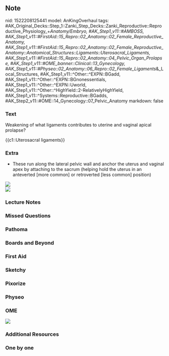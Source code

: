 ## Note
nid: 1522208125441
model: AnKingOverhaul
tags: #AK_Original_Decks::Step_1::Zanki_Step_Decks::Zanki_Reproductive::Reproductive_Physiology_+_Anatomy/Embryo, #AK_Step1_v11::#AMBOSS, #AK_Step1_v11::#FirstAid::15_Repro::02_Anatomy::02_Female_Reproductive_Anatomy, #AK_Step1_v11::#FirstAid::15_Repro::02_Anatomy::02_Female_Reproductive_Anatomy::Anatomical_Structures::Ligaments::Uterosacral_Ligaments, #AK_Step1_v11::#FirstAid::15_Repro::02_Anatomy::04_Pelvic_Organ_Prolapse, #AK_Step1_v11::#OME_banner::Clinical::13_Gynecology, #AK_Step1_v11::#Physeo::02_Anatomy::06_Repro::02_Female_Ligaments_&_Local_Structures, #AK_Step1_v11::^Other::^EXPN::BGadd, #AK_Step1_v11::^Other::^EXPN::BGnonessentials, #AK_Step1_v11::^Other::^EXPN::Uworld, #AK_Step1_v11::^Other::^HighYield::2-RelativelyHighYield, #AK_Step1_v11::^Systems::Reproductive::BGadds, #AK_Step2_v11::#OME::14_Gynecology::07_Pelvic_Anatomy
markdown: false

### Text
Weakening of what ligaments contributes to uterine and vaginal
apical prolapse?
<div>
  {{c1::Uterosacral ligaments}}
</div>

### Extra
- These run along the lateral pelvic wall and anchor the uterus and
vaginal apex by attaching to the sacrum (helping hold the uterus in
an anteverted [more common] or retroverted [less common] position)
<div>
  <div><img src="paste-50766513438721.jpg"></div>
  <div><img src="paste-253544804384769.jpg"></div>
</div>

### Lecture Notes


### Missed Questions


### Pathoma


### Boards and Beyond


### First Aid


### Sketchy


### Pixorize


### Physeo


### OME
<div class="ome-widget">
  <a href=
  "https://onlinemeded.org/spa/gynecology?ref=anki"><img src=
  "_OME_AnkiFlashcards_Topic_2.png"></a>
</div>

### Additional Resources


### One by one

